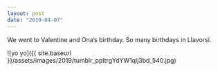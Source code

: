 ```yaml
---
layout: post
date: "2019-04-07"
---
```


We went to Valentine and Ona’s birthday. So many birthdays in Llavorsí.

![yo yo]({{ site.baseurl }}/assets/images/2019/tumblr_ppltrgYdYW1qlj3bd_540.jpg)
